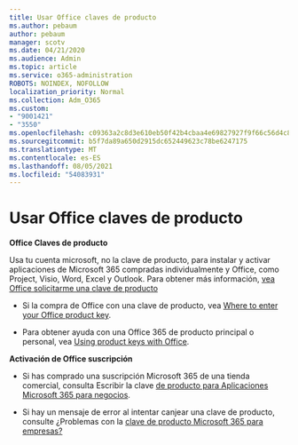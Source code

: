 ```yaml
---
title: Usar Office claves de producto
ms.author: pebaum
author: pebaum
manager: scotv
ms.date: 04/21/2020
ms.audience: Admin
ms.topic: article
ms.service: o365-administration
ROBOTS: NOINDEX, NOFOLLOW
localization_priority: Normal
ms.collection: Adm_O365
ms.custom:
- "9001421"
- "3550"
ms.openlocfilehash: c09363a2c8d3e610eb50f42b4cbaa4e69827927f9f66c56d4c88b7ede3d85126
ms.sourcegitcommit: b5f7da89a650d2915dc652449623c78be6247175
ms.translationtype: MT
ms.contentlocale: es-ES
ms.lasthandoff: 08/05/2021
ms.locfileid: "54083931"
---
```

# <a name="using-office-product-keys"></a>Usar Office claves de producto

**Office Claves de producto**

Usa tu cuenta microsoft, no la clave de producto, para instalar y activar aplicaciones de Microsoft 365 compradas individualmente y Office, como Project, Visio, Word, Excel y Outlook. Para obtener más información, [vea Office solicitarme una clave de producto](https://support.office.com/article/12a5763a-d45c-4685-8c95-a44500213759?ui=en-US&rs=en-US&ad=US#bkmk_promptforpkey)

- Si la compra de Office con una clave de producto, vea [Where to enter your Office product key](https://support.office.com/article/Where-to-enter-your-Office-product-key-0a82e5ae-739e-4b92-a6f4-2ec780c185db).

- Para obtener ayuda con una Office 365 de producto principal o personal, vea [Using product keys with Office](https://support.office.com/article/using-product-keys-with-office-12a5763a-d45c-4685-8c95-a44500213759).

**Activación de Office suscripción** 

- Si has comprado una suscripción Microsoft 365 de una tienda comercial, consulta Escribir la clave [de producto para Aplicaciones Microsoft 365 para negocios](https://docs.microsoft.com/microsoft-365/commerce/enter-your-product-key).

- Si hay un mensaje de error al intentar canjear una clave de producto, consulte ¿Problemas con la [clave de producto Microsoft 365 para empresas?](https://docs.microsoft.com/microsoft-365/commerce/product-key-errors-and-solutions)
